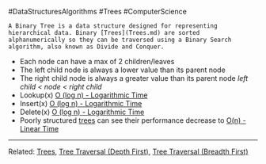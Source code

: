 #DataStructuresAlgorithms #Trees #ComputerScience

```ad-summary
A Binary Tree is a data structure designed for representing hierarchical data. Binary [Trees](Trees.md) are sorted alphanumerically so they can be traversed using a Binary Search algorithm, also known as Divide and Conquer.
```


- Each node can have a max of 2 children/leaves
- The left child node is always a lower value than its parent node
- The right child node is always a greater value than its parent node
		*left child < node < right child*
- Lookup(x) [O (log n) - Logarithmic Time](Time%20Complexity%20-%20Big%20O%20Notation.md#O%20log%20n%20-%20Logarithmic%20Time)
- Insert(x) [O (log n) - Logarithmic Time](Time%20Complexity%20-%20Big%20O%20Notation.md#O%20log%20n%20-%20Logarithmic%20Time)
- Delete(x) [O (log n) - Logarithmic Time](Time%20Complexity%20-%20Big%20O%20Notation.md#O%20log%20n%20-%20Logarithmic%20Time)
- Poorly structured [trees](Trees.md) can see their performance decrease to [O(n) - Linear Time](Time%20Complexity%20-%20Big%20O%20Notation.md#O%20n%20-%20Linear%20Time)


---
Related: [Trees](Trees.md), [Tree Traversal (Depth First)](Tree%20Traversal%20(Depth%20First).md), [Tree Traversal (Breadth First)](Tree%20Traversal%20(Breadth%20First).md)